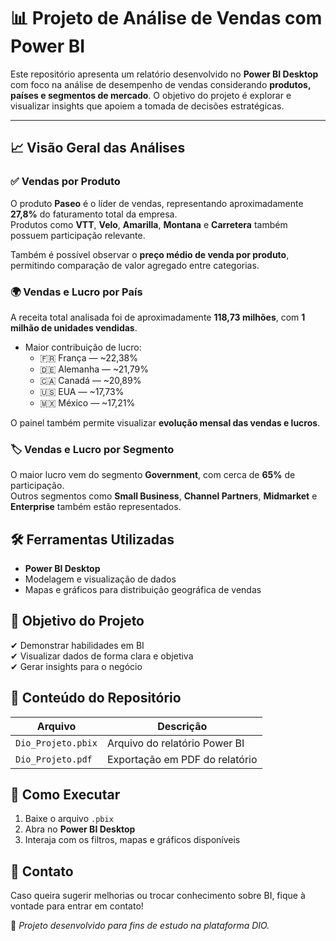 # 📊 Projeto de Análise de Vendas com Power BI

Este repositório apresenta um relatório desenvolvido no **Power BI Desktop** com foco na análise de desempenho de vendas considerando **produtos, países e segmentos de mercado**. O objetivo do projeto é explorar e visualizar insights que apoiem a tomada de decisões estratégicas.

---

## 📈 Visão Geral das Análises

### ✅ Vendas por Produto
O produto **Paseo** é o líder de vendas, representando aproximadamente **27,8%** do faturamento total da empresa.  
Produtos como **VTT**, **Velo**, **Amarilla**, **Montana** e **Carretera** também possuem participação relevante.  

Também é possível observar o **preço médio de venda por produto**, permitindo comparação de valor agregado entre categorias.  


### 🌍 Vendas e Lucro por País
A receita total analisada foi de aproximadamente **118,73 milhões**, com **1 milhão de unidades vendidas**.  

- Maior contribuição de lucro:
  - 🇫🇷 França — ~22,38%
  - 🇩🇪 Alemanha — ~21,79%
  - 🇨🇦 Canadá — ~20,89%
  - 🇺🇸 EUA — ~17,73%
  - 🇲🇽 México — ~17,21%  

O painel também permite visualizar **evolução mensal das vendas e lucros**.  

### 🏷️ Vendas e Lucro por Segmento
O maior lucro vem do segmento **Government**, com cerca de **65%** de participação.  
Outros segmentos como **Small Business**, **Channel Partners**, **Midmarket** e **Enterprise** também estão representados.  


## 🛠️ Ferramentas Utilizadas
- **Power BI Desktop**
- Modelagem e visualização de dados
- Mapas e gráficos para distribuição geográfica de vendas


## 📌 Objetivo do Projeto
✔ Demonstrar habilidades em BI  
✔ Visualizar dados de forma clara e objetiva  
✔ Gerar insights para o negócio


## 📂 Conteúdo do Repositório
| Arquivo | Descrição |
|--------|-----------|
| `Dio_Projeto.pbix` | Arquivo do relatório Power BI |
| `Dio_Projeto.pdf` | Exportação em PDF do relatório |


## 🚀 Como Executar
1. Baixe o arquivo `.pbix`
2. Abra no **Power BI Desktop**
3. Interaja com os filtros, mapas e gráficos disponíveis


## 📧 Contato
Caso queira sugerir melhorias ou trocar conhecimento sobre BI, fique à vontade para entrar em contato!


📍 *Projeto desenvolvido para fins de estudo na plataforma DIO.*
